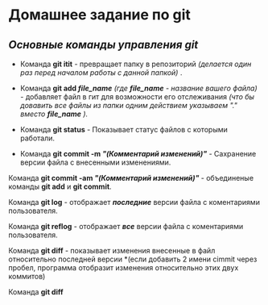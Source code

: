 # Домашнее задание по git

## *Основные команды управления git*

* Команда **git itit** - превращает папку в репозиторий *(делается один раз перед началом работы с данной папкой)* .

* Команда **git add ***file_name***** *(где ***file_name*** - название вашего файла)*  - добавляет файл в гит для возможности его отслеживания *(что бы довавить все файлы из папки одним действием указываем "." вместо ***file_name*** ).*

* Команда **git status** - Показывает статус файлов с которыми работали.

* Команда **git commit -m ***"(Комментарий изменений)"***** - Сахранение версии файла с внесенными изменениями.

Команда **git commit -am ***"(Комментарий изменений)"***** - объединеные команды **git add** и **git commit**.

Команда **git log**  - отображает ***последние*** версии файла с коментариями пользователя.

Команда **git reflog**  - отображает ***все*** версии файла с коментариями пользователя.

Команда **git diff** - показывает изменения внесенные в файл относительно последней версии *(если добавить 2 имени cimmit через пробел, программа отобразит изменения относительно этих двух коммитов)

Команда **git diff**